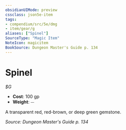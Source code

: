 ```yaml
---
obsidianUIMode: preview
cssclass: json5e-item
tags:
- compendium/src/5e/dmg
- item/gear/g
aliases: ["Spinel"]
SourceType: "Magic Item"
NoteIcon: magicitem
BookSource: Dungeon Master's Guide p. 134
---
```

# Spinel
*$G*  

- **Cost**: 100 gp
- **Weight**: ⏤

A transparent red, red-brown, or deep green gemstone.

*Source: Dungeon Master's Guide p. 134*
